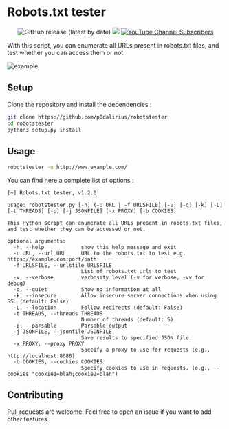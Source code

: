 # Robots.txt tester

<p align="center">
  <img alt="GitHub release (latest by date)" src="https://img.shields.io/github/v/release/p0dalirius/robotstester">
  <a href="https://twitter.com/intent/follow?screen_name=podalirius_" title="Follow"><img src="https://img.shields.io/twitter/follow/podalirius_?label=Podalirius&style=social"></a>
  <a href="https://www.youtube.com/c/Podalirius_?sub_confirmation=1" title="Subscribe"><img alt="YouTube Channel Subscribers" src="https://img.shields.io/youtube/channel/subscribers/UCF_x5O7CSfr82AfNVTKOv_A?style=social"></a>
  <br>
</p>

With this script, you can enumerate all URLs present in robots.txt files, and test whether you can access them or not.

![example](assets/example.gif)

## Setup

Clone the repository and install the dependencies :

```sh
git clone https://github.com/p0dalirius/robotstester
cd robotstester
python3 setup.py install
```

## Usage

```sh
robotstester -u http://www.example.com/
```

You can find here a complete list of options :

```
[~] Robots.txt tester, v1.2.0

usage: robotstester.py [-h] (-u URL | -f URLSFILE) [-v] [-q] [-k] [-L] [-t THREADS] [-p] [-j JSONFILE] [-x PROXY] [-b COOKIES]

This Python script can enumerate all URLs present in robots.txt files, and test whether they can be accessed or not.

optional arguments:
  -h, --help            show this help message and exit
  -u URL, --url URL     URL to the robots.txt to test e.g. https://example.com:port/path
  -f URLSFILE, --urlsfile URLSFILE
                        List of robots.txt urls to test
  -v, --verbose         verbosity level (-v for verbose, -vv for debug)
  -q, --quiet           Show no information at all
  -k, --insecure        Allow insecure server connections when using SSL (default: False)
  -L, --location        Follow redirects (default: False)
  -t THREADS, --threads THREADS
                        Number of threads (default: 5)
  -p, --parsable        Parsable output
  -j JSONFILE, --jsonfile JSONFILE
                        Save results to specified JSON file.
  -x PROXY, --proxy PROXY
                        Specify a proxy to use for requests (e.g., http://localhost:8080)
  -b COOKIES, --cookies COOKIES
                        Specify cookies to use in requests. (e.g., --cookies "cookie1=blah;cookie2=blah")
```

## Contributing

Pull requests are welcome. Feel free to open an issue if you want to add other features.
